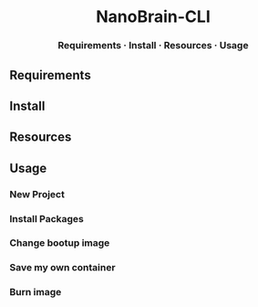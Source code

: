 <h1 align="center">NanoBrain-CLI</h1>

<h3 align="center">
	<a  style="text-decoration: none"  href="#requirements">Requirements</a>
	<span> · </span>
	<a  style="text-decoration: none"  href="#install">Install</a>
	<span> · </span>
	<a  style="text-decoration: none"  href="#resources">Resources</a>
	<span> · </span>
	<a  style="text-decoration: none"  href="#usage">Usage</a>
</h3>


## Requirements

## Install

## Resources

## Usage

### New Project

### Install Packages

### Change bootup image

### Save my own container

### Burn image




